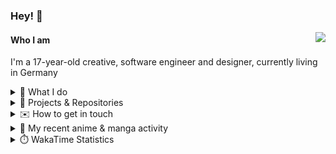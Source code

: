 ### Hey! 👋

[<img src="https://lanyard-profile-readme.vercel.app/api/228965621478588416" align="right">](https://discord.com/users/228965621478588416)

#### Who I am

I'm a 17-year-old creative, software engineer and designer, currently living in Germany

<details>
  <summary>💼 What I do</summary>

I currently am working on starting a publishing and management company for creatives.
I also am creative lead, community manager, and web developer at the Minecraft Server [Xenyria](https://xenyria.net) and the team behind it, [Pixelground Labs](https://pixelgroundlabs.com).
</details>

<details>
  <summary>📁 Projects & Repositories</summary>

<table>
    <thead>
        <tr>
            <th colspan=2>Svelte Libraries</th>
        </tr>
    </thead>
    <tbody>
        <tr>
            <td><a href="https://github.com/pixelgroundlabs/svelte-skinview3d">pixelgroundlabs/svelte-skinview3d</a></td>
            <td>A svelte component for rendering Minecraft SKins in 3D based on <a href="https://github.com/bs-community/skinview3d">skinview3d</a></td>
        </tr>
    </tbody>
    <thead>
        <tr>
            <th colspan=2>Minecraft Mods</th>
        </tr>
    </thead>
    <tbody>
        <tr>
            <td><a href="https://github.com/XenyriaNET/xeem">Xenyria Experience Enhancement Mod</a></td>
            <td>A client-side Minecraft Mod aiming to improve the experience on the Xenyria Minecraft Server</td>
        </tr>
    </tbody>
    <thead>
        <tr>
            <th colspan=2>Old Stuff</th>
        </tr>
    </thead>
    <tbody>
        <tr>
            <td><a href="https://github.com/OfficialCRUGG/lwstatus">lwstatus</a></td>
            <td>Lightweight webserver exposing various system metrics as a JSON endpoint and frontend</td>
        </tr>
        <tr>
            <td><a href="https://github.com/OfficialCRUGG/cfddns">cfddns / cloudflare-dyndns</a></td>
            <td>Simple application to run in the background that regularly checks for IP address changes and updates specific Cloudflare DNS Records accordingly. <s><i>Not sure how this still works...</i></s></td>
        </tr>
    </tbody>
</table>

</details>

<details>
  <summary>✉️ How to get in touch</summary>
  
> Sorted by how quickly you can expect a reply
- [Hit me up on Discord](https://discord.com/users/228965621478588416)
- [Hit me up on Twitter](https://twitter.com/cruggdev)
- [Send me a mail](mailto:me@crg.sh)
</details>


<details>
  <summary>🌸 My recent anime & manga activity</summary>
  
<!-- ANILIST_ACTIVITY:start -->

-   📺 Watched episode 7 - 8 of [Horimiya](https://anilist.co/anime/124080) (18:02, 21 December 2023)
-   📺 Plans to watch [Monthly Girls' Nozaki-kun](https://anilist.co/anime/20668) (15:56, 21 December 2023)
-   📖 Paused reading [Boy's Abyss](https://anilist.co/manga/116186) (11:36, 21 December 2023)
-   📺 Watched episode 1 of [More than a Married Couple, but Not Lovers.](https://anilist.co/anime/141949) (11:36, 21 December 2023)
-   📺 Watched episode 5 - 6 of [Horimiya](https://anilist.co/anime/124080) (18:06, 20 December 2023)

<!-- ANILIST_ACTIVITY:end -->
</details>

<details>
  <summary>⏱️ WakaTime Statistics</summary>

<!--START_SECTION:waka-->

```txt
From: 12 December 2023 - To: 19 December 2023

Svelte       7 hrs 52 mins   ███████████████▒░░░░░░░░░   61.13 %
TypeScript   1 hr 32 mins    ███░░░░░░░░░░░░░░░░░░░░░░   11.96 %
Markdown     59 mins         ██░░░░░░░░░░░░░░░░░░░░░░░   07.69 %
JSON         54 mins         █▓░░░░░░░░░░░░░░░░░░░░░░░   07.02 %
CSS          37 mins         █▒░░░░░░░░░░░░░░░░░░░░░░░   04.85 %
```

<!--END_SECTION:waka-->
</details>
